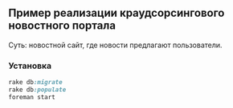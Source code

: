 Пример реализации краудсорсингового новостного портала
------------------------------------------------------

Суть: новостной сайт, где новости предлагают пользователи.

### Установка
```ruby
rake db:migrate
rake db:populate
foreman start
```
